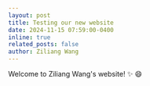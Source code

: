 ```yaml
---
layout: post
title: Testing our new website
date: 2024-11-15 07:59:00-0400
inline: true
related_posts: false
author: Ziliang Wang
---
```


Welcome to Ziliang Wang's website! :sparkles: :smile: